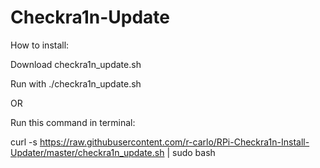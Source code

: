 # Checkra1n-Update

How to install:

Download checkra1n_update.sh

Run with ./checkra1n_update.sh

OR

Run this command in terminal: 

curl -s https://raw.githubusercontent.com/r-carlo/RPi-Checkra1n-Install-Updater/master/checkra1n_update.sh | sudo bash

